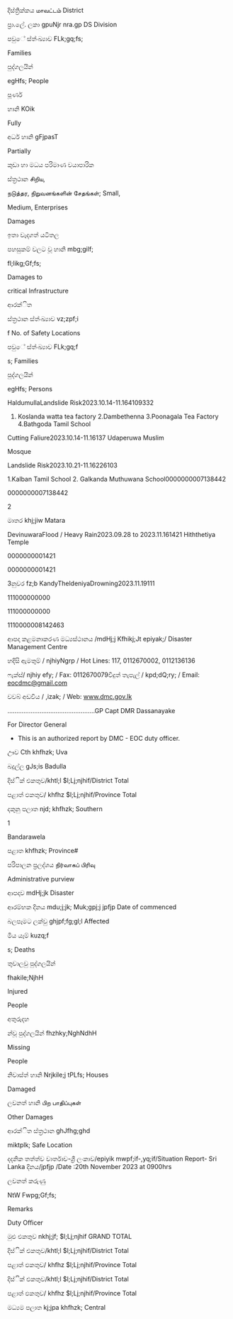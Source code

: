 දිස්ත්‍රික්කය மாவட்டம் District

ප්‍රා.ලේ. ලකා gpuNjr nra.gp DS Division

පවුේ ස්ත්‍ංඛ්‍යාව FLk;gq;fs;

Families

පුද්ගලයින්

egHfs; People

පූර්ණ

හානි KOik

Fully

අර්ධ හානි gFjpasT

Partially

කුඩා හා මධය පරිමාණ වයාපාරික

ස්ත්‍රථාන சிறிய,

நடுத்தர, நிறுவனங்களின் சேதங்கள்; Small,

Medium, Enterprises

Damages

ඉතා වැදගත් යටිතල

පහසුකම් වලට වූ හානි mbg;gilf;

fl;likg;Gf;fs;

Damages to

critical Infrastructure

ආරක්ිත

ස්ත්‍රථාන ස්ත්‍ංඛ්‍යාව vz;zpf;i

f No. of Safety Locations

පවුේ ස්ත්‍ංඛ්‍යාව FLk;gq;f

s; Families

පුද්ගලයින්

egHfs; Persons

HaldumullaLandslide Risk2023.10.14-11.164109332

1. Koslanda watta tea factory 2.Dambethenna 3.Poonagala Tea Factory 4.Bathgoda Tamil School

Cutting Faliure2023.10.14-11.16137 Udaperuwa Muslim

Mosque

Landslide Risk2023.10.21-11.16226103

1.Kalban Tamil School 2. Galkanda Muthuwana School0000000007138442

0000000007138442

2

මාතර khj;jiw Matara

DevinuwaraFlood / Heavy Rain2023.09.28 to 2023.11.161421 Hiththetiya Temple

0000000001421

0000000001421

3නුවර fz;b KandyTheldeniyaDrowning2023.11.19111

111000000000

111000000000

1110000008142463

ආපදා කළමනාකරණ මධ්‍යස්ථානය /mdHj;j Kfhikj;Jt epiyak;/ Disaster Management Centre

හදිසි ඇමතුම් / njhiyNgrp / Hot Lines: 117, 0112670002, 0112136136

ෆැක්ස්/ njhiy efy; / Fax: 0112670079විදුත් තැපැල් / kpd;dQ;ry; / Email: eocdmc@gmail.com

වවබ් අඩවිය / ,izak; / Web: www.dmc.gov.lk

…..............................................GP Capt DMR Dassanayake

For Director General

* This is an authorized report by DMC - EOC duty officer.

ඌව Cth khfhzk; Uva

බදුල්ල gJs;is Badulla

දිස්ික් එකතුව/khtl;l $l;Lj;njhif/District Total

පළාත් ඵකතුව/ khfhz $l;Lj;njhif/Province Total

දකුනු පලාත njd; khfhzk; Southern

1

Bandarawela

පළාත khfhzk; Province#

පරිපාලන ප්‍රලද්ශය நிர்வாகப் பிரிவு

Administrative purview

ආපදාව mdHj;jk Disaster

ආරම්භක දිනය mdu;j;jk; Muk;gpj;j jpfjp Date of commenced

බලපෑමට ලක්වු ghjpf;fg;gl;l Affected

මිය යෑම් kuzq;f

s; Deaths

තුවාලවු පුද්ගලයින්

fhakile;NjhH

Injured

People

අතුරුදහ

න්වූ පුද්ගලයින් fhzhky;NghNdhH

Missing

People

නිවාස්ත්‍ හානි Nrjkile;j tPLfs; Houses

Damaged

ලවනත් හානි பிற பாதிப்புகள்

Other Damages

ආරක්ිත ස්ත්‍රථාන ghJfhg;ghd

miktplk; Safe Location

දදනික තත්ත්ව වාර්තාව-ශ්‍රී ලංකාව/epiyik mwpf;if-,yq;if/Situation Report- Sri Lanka දිනය/jpfjp /Date :20th November 2023 at 0900hrs

ලවනත් කරුණු

NtW Fwpg;Gf;fs;

Remarks

Duty Officer

මුළු එකතුව nkhj;jf; $l;Lj;njhif GRAND TOTAL

දිස්ික් එකතුව/khtl;l $l;Lj;njhif/District Total

පළාත් ඵකතුව/ khfhz $l;Lj;njhif/Province Total

දිස්ික් එකතුව/khtl;l $l;Lj;njhif/District Total

පළාත් ඵකතුව/ khfhz $l;Lj;njhif/Province Total

මධ්‍යම පලාත kj;jpa khfhzk; Central